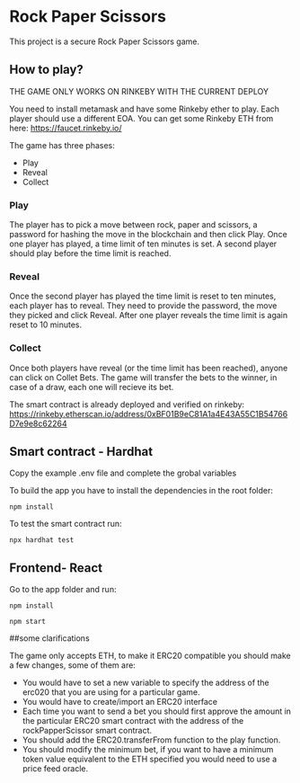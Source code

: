 # Rock Paper Scissors

This project is a secure Rock Paper Scissors game.

## How to play?

THE GAME ONLY WORKS ON RINKEBY WITH THE CURRENT DEPLOY

You need to install metamask and have some Rinkeby ether to play.
Each player should use a different EOA. 
You can get some Rinkeby ETH from here:
https://faucet.rinkeby.io/

The game has three phases:

- Play
- Reveal
- Collect

### Play

The player has to pick a move between rock, paper and scissors, a password for hashing the move in the blockchain and then click Play. Once one player has played, a time limit of ten minutes is set. A second player should play before the time limit is reached.

### Reveal

Once the second player has played the time limit is reset to ten minutes, each player has to reveal. They need to provide the password, the move they picked and click Reveal. After one player reveals the time limit is again reset to 10 minutes.

### Collect

Once both players have reveal (or the time limit has been reached), anyone can click on Collet Bets. The game will transfer the bets to the winner, in case of a draw, each one will recieve its bet.

The smart contract is already deployed and verified on rinkeby:
https://rinkeby.etherscan.io/address/0xBF01B9eC81A1a4E43A55C1B54766D7e9e8c62264


## Smart contract - Hardhat

Copy the example .env file and complete the grobal variables

To build the app you have to install the dependencies in the root folder:

```shell
npm install
```

To test the smart contract run:

```shell
npx hardhat test
```

## Frontend- React

Go to the app folder and run:

```shell
npm install
```

```shell
npm start
```

##some clarifications

The game only accepts ETH, to make it ERC20 compatible you should make a few changes, some of them are:
- You would have to set a new variable to specify the address of the erc020 that you are using for a particular game.
- You would have to create/import an ERC20 interface
- Each time you want to send a bet you should first approve the amount in the particular ERC20 smart contract with the address of the rockPapperScissor smart contract.
- You should add the ERC20.transferFrom function to the play function.
- You should modify the minimum bet, if you want to have a minimum token value equivalent to the ETH specified you would need to use a price feed oracle.
